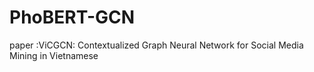 # PhoBERT-GCN
paper :ViCGCN: Contextualized Graph Neural Network for Social Media Mining in Vietnamese
